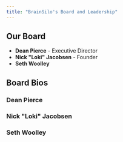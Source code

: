 ```yaml
---
title: "BrainSilo's Board and Leadership"
---
```


## Our Board

- **Dean Pierce** - Executive Director
- **Nick "Loki" Jacobsen** - Founder
- **Seth Woolley**

## Board Bios


### Dean Pierce

### Nick "Loki" Jacobsen

### Seth Woolley